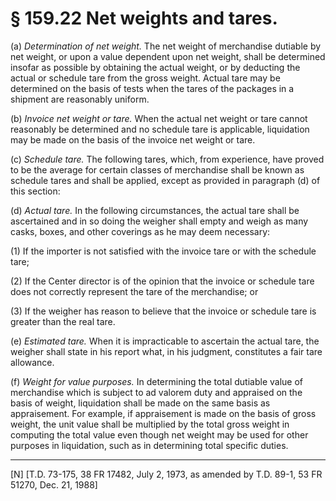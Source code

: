 # § 159.22   Net weights and tares.

(a) *Determination of net weight.* The net weight of merchandise dutiable by net weight, or upon a value dependent upon net weight, shall be determined insofar as possible by obtaining the actual weight, or by deducting the actual or schedule tare from the gross weight. Actual tare may be determined on the basis of tests when the tares of the packages in a shipment are reasonably uniform. 


(b) *Invoice net weight or tare.* When the actual net weight or tare cannot reasonably be determined and no schedule tare is applicable, liquidation may be made on the basis of the invoice net weight or tare. 


(c) *Schedule tare.* The following tares, which, from experience, have proved to be the average for certain classes of merchandise shall be known as schedule tares and shall be applied, except as provided in paragraph (d) of this section: 


(d) *Actual tare.* In the following circumstances, the actual tare shall be ascertained and in so doing the weigher shall empty and weigh as many casks, boxes, and other coverings as he may deem necessary: 


(1) If the importer is not satisfied with the invoice tare or with the schedule tare; 


(2) If the Center director is of the opinion that the invoice or schedule tare does not correctly represent the tare of the merchandise; or 


(3) If the weigher has reason to believe that the invoice or schedule tare is greater than the real tare. 


(e) *Estimated tare.* When it is impracticable to ascertain the actual tare, the weigher shall state in his report what, in his judgment, constitutes a fair tare allowance. 


(f) *Weight for value purposes.* In determining the total dutiable value of merchandise which is subject to ad valorem duty and appraised on the basis of weight, liquidation shall be made on the same basis as appraisement. For example, if appraisement is made on the basis of gross weight, the unit value shall be multiplied by the total gross weight in computing the total value even though net weight may be used for other purposes in liquidation, such as in determining total specific duties. 



---

[N] [T.D. 73-175, 38 FR 17482, July 2, 1973, as amended by T.D. 89-1, 53 FR 51270, Dec. 21, 1988]





